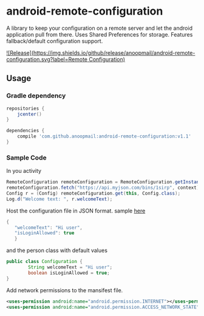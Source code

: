 # android-remote-configuration
A library to keep your configuration on a remote server and let the android application pull from there. Uses Shared Preferences for storage. Features fallback/default configuration support.

[![Release](https://img.shields.io/github/release/anoopmail/android-remote-configuration.svg?label=Remote Configuration)](https://jitpack.io/#anoopmail/android-remote-configuration)

## Usage

### Gradle dependency

```groovy
repositories {
    jcenter()
}

dependencies {
    compile 'com.github.anoopmail:android-remote-configuration:v1.1'
}
```

### Sample Code

In you activity
```java
RemoteConfiguration remoteConfiguration = RemoteConfiguration.getInstance();
remoteConfiguration.fetch("https://api.myjson.com/bins/1sirp", context); // Initiate a network read, run asynchronously
Config r = (Config) remoteConfiguration.get(this, Config.class);
Log.d("Welcome text: ", r.welcomeText);
```
Host the configuration file in JSON format. sample [here](https://api.myjson.com/bins/1sirp)

```java
{
   "welcomeText": "Hi user",
   "isLoginAllowed": true
   }
```

and the person class with default values
```java
public class Configuration {
        String welcomeText = "Hi user";
        boolean isLoginAllowed = true;
}
```
Add network permissions to the mansifest file.
```xml
<uses-permission android:name="android.permission.INTERNET"></uses-permission>
<uses-permission android:name="android.permission.ACCESS_NETWORK_STATE"></uses-permission>
```
